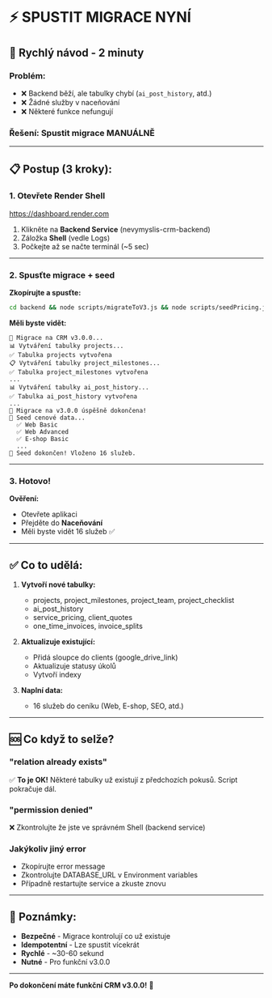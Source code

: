 # ⚡ SPUSTIT MIGRACE NYNÍ

## 🚨 Rychlý návod - 2 minuty

### Problém:
- ❌ Backend běží, ale tabulky chybí (`ai_post_history`, atd.)
- ❌ Žádné služby v naceňování
- ❌ Některé funkce nefungují

### Řešení: Spustit migrace MANUÁLNĚ

---

## 📋 Postup (3 kroky):

### 1. Otevřete Render Shell

https://dashboard.render.com

1. Klikněte na **Backend Service** (nevymyslis-crm-backend)
2. Záložka **Shell** (vedle Logs)
3. Počkejte až se načte terminál (~5 sec)

---

### 2. Spusťte migrace + seed

**Zkopírujte a spusťte:**

```bash
cd backend && node scripts/migrateToV3.js && node scripts/seedPricing.js
```

**Měli byste vidět:**
```
🚀 Migrace na CRM v3.0.0...
📊 Vytváření tabulky projects...
✅ Tabulka projects vytvořena
📋 Vytváření tabulky project_milestones...
✅ Tabulka project_milestones vytvořena
...
📊 Vytváření tabulky ai_post_history...
✅ Tabulka ai_post_history vytvořena
...
🎉 Migrace na v3.0.0 úspěšně dokončena!
🌱 Seed cenové data...
  ✅ Web Basic
  ✅ Web Advanced
  ✅ E-shop Basic
  ...
🎉 Seed dokončen! Vloženo 16 služeb.
```

---

### 3. Hotovo!

**Ověření:**
- Otevřete aplikaci
- Přejděte do **Naceňování**
- Měli byste vidět 16 služeb ✅

---

## ✅ Co to udělá:

1. **Vytvoří nové tabulky:**
   - projects, project_milestones, project_team, project_checklist
   - ai_post_history
   - service_pricing, client_quotes
   - one_time_invoices, invoice_splits

2. **Aktualizuje existující:**
   - Přidá sloupce do clients (google_drive_link)
   - Aktualizuje statusy úkolů
   - Vytvoří indexy

3. **Naplní data:**
   - 16 služeb do ceníku (Web, E-shop, SEO, atd.)

---

## 🆘 Co když to selže?

### "relation already exists"
✅ **To je OK!** Některé tabulky už existují z předchozích pokusů.
Script pokračuje dál.

### "permission denied"
❌ Zkontrolujte že jste ve správném Shell (backend service)

### Jakýkoliv jiný error
- Zkopírujte error message
- Zkontrolujte DATABASE_URL v Environment variables
- Případně restartujte service a zkuste znovu

---

## 📝 Poznámky:

- **Bezpečné** - Migrace kontrolují co už existuje
- **Idempotentní** - Lze spustit vícekrát
- **Rychlé** - ~30-60 sekund
- **Nutné** - Pro funkční v3.0.0

---

**Po dokončení máte funkční CRM v3.0.0!** 🎉
